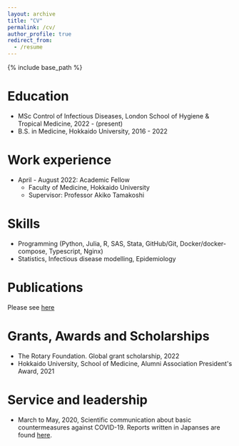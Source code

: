 ```yaml
---
layout: archive
title: "CV"
permalink: /cv/
author_profile: true
redirect_from:
  - /resume
---
```


{% include base_path %}

Education
======
* MSc Control of Infectious Diseases, London School of Hygiene & Tropical Medicine, 2022 - (present)
* B.S. in Medicine, Hokkaido University, 2016 - 2022

Work experience
======
* April - August 2022: Academic Fellow
  * Faculty of Medicine, Hokkaido University
  * Supervisor: Professor Akiko Tamakoshi

Skills
======
* Programming (Python, Julia, R, SAS, Stata, GitHub/Git, Docker/docker-compose, Typescript, Nginx)
* Statistics, Infectious disease modelling, Epidemiology

Publications
======
Please see [here](/publications/)

Grants, Awards and Scholarships
=====
* The Rotary Foundation. Global grant scholarship, 2022
* Hokkaido University, School of Medicine, Alumni Association President's Award, 2021

Service and leadership
======
* March to May, 2020, Scientific communication about basic countermeasures against COVID-19. Reports written in Japanses are found [here](https://no-more-corona.com/).
